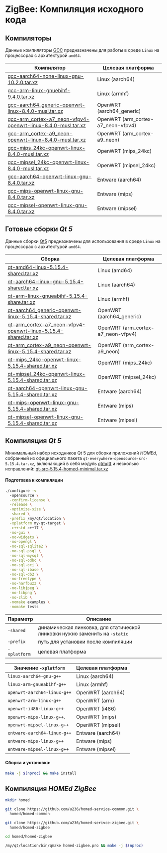 # ZigBee: Компиляция исходного кода

## Компиляторы

Данные компиляторы [GCC](ttps://ru.wikipedia.org/wiki/GNU_Compiler_Collection) предназначены для работы в среде `Linux` на процессорах с архитектурой `amd64`.

| Компилятор | Целевая платформа |
|----------- |-------------------|
| [gcc-aarch64-none-linux-gnu-10.2.0.tar.xz](https://sandbox.u236.org/toolchain/gcc/gcc-aarch64-none-linux-gnu-10.2.0.tar.xz)                                         | Linux (aarch64) |
| [gcc-arm-linux-gnuebihf-9.4.0.tar.xz](https://sandbox.u236.org/toolchain/gcc/gcc-arm-linux-gnuebihf-9.4.0.tar.xz)                                                   | Linux (armhf) |
| [gcc-aarch64_generic-openwrt-linux-8.4.0-musl.tar.xz](https://sandbox.u236.org/toolchain/gcc/gcc-aarch64_generic-openwrt-linux-8.4.0-musl.tar.xz)                   | OpenWRT (aarch64_generic) |
| [gcc-arm_cortex-a7_neon-vfpv4-openwrt-linux-8.4.0-musl.tar.xz](https://sandbox.u236.org/toolchain/gcc/gcc-arm_cortex-a7_neon-vfpv4-openwrt-linux-8.4.0-musl.tar.xz) | OpenWRT (arm_cortex-a7_neon-vfpv4) |
| [gcc-arm_cortex-a9_neon-openwrt-linux-8.4.0-musl.tar.xz](https://sandbox.u236.org/toolchain/gcc/gcc-arm_cortex-a9_neon-openwrt-linux-8.4.0-musl.tar.xz)             | OpenWRT (arm_cortex-a9_neon) |
| [gcc-mips_24kc-openwrt-linux-8.4.0-musl.tar.xz](https://sandbox.u236.org/toolchain/gcc/gcc-mips_24kc-openwrt-linux-8.4.0-musl.tar.xz)                               | OpenWRT (mips_24kc) |
| [gcc-mipsel_24kc-openwrt-linux-8.4.0-musl.tar.xz](https://sandbox.u236.org/toolchain/gcc/gcc-mipsel_24kc-openwrt-linux-8.4.0-musl.tar.xz)                           | OpenWRT (mipsel_24kc) |
| [gcc-aarch64-openwrt-linux-gnu-8.4.0.tar.xz](https://sandbox.u236.org/toolchain/gcc/gcc-aarch64-openwrt-linux-gnu-8.4.0.tar.xz)                                     | Entware (aarch64) |
| [gcc-mips-openwrt-linux-gnu-8.4.0.tar.xz](https://sandbox.u236.org/toolchain/gcc/gcc-mips-openwrt-linux-gnu-8.4.0.tar.xz)                                           | Entware (mips) |
| [gcc-mipsel-openwrt-linux-gnu-8.4.0.tar.xz](https://sandbox.u236.org/toolchain/gcc/gcc-mipsel-openwrt-linux-gnu-8.4.0.tar.xz)                                       | Entware (mipsel) |

## Готовые сборки _Qt 5_

Данные сборки [Qt5](https://doc.qt.io/qt-5) предназначены для использования в среде `Linux` на процессорах с архитектурой `amd64`.

| Сборка | Целевая платформа |
|--------|-------------------|
| [qt-amd64-linux-5.15.4-shared.tar.xz](https://sandbox.u236.org/toolchain/qt/qt-amd64-linux-5.15.4-shared.tar.xz)                                                       | Linux (amd64) |
| [qt-aarch64-linux-gnu-5.15.4-shared.tar.xz](https://sandbox.u236.org/toolchain/qt/qt-aarch64-linux-gnu-5.15.4-shared.tar.xz)                                           | Linux (aarch64) |
| [qt-arm-linux-gnueabihf-5.15.4-share.tar.xz](https://sandbox.u236.org/toolchain/qt/qt-arm-linux-gnueabihf-5.15.4-shared.tar.xz)                                        | Linux (armhf) |
| [qt-aarch64_generic-openwrt-linux-5.15.4-shared.tar.xz](https://sandbox.u236.org/toolchain/qt/qt-aarch64_generic-openwrt-linux-5.15.4-shared.tar.xz)                   | OpenWRT (aarch64_generic) |
| [qt-arm_cortex-a7_neon-vfpv4-openwrt-linux-5.15.4-shared.tar.xz](https://sandbox.u236.org/toolchain/qt/qt-arm_cortex-a7_neon-vfpv4-openwrt-linux-5.15.4-shared.tar.xz) | OpenWRT (arm_cortex-a7_neon-vfpv4) |
| [qt-arm_cortex-a9_neon-openwrt-linux-5.15.4-shared.tar.xz](https://sandbox.u236.org/toolchain/qt/qt-arm_cortex-a9_neon-openwrt-linux-5.15.4-shared.tar.xz)             | OpenWRT (arm_cortex-a9_neon) |
| [qt-mips_24kc-openwrt-linux-5.15.4-shared.tar.xz](https://sandbox.u236.org/toolchain/qt/qt-mips_24kc-openwrt-linux-5.15.4-shared.tar.xz)                               | OpenWRT (mips_24kc) |
| [qt-mipsel_24kc-openwrt-linux-5.15.4-shared.tar.xz](https://sandbox.u236.org/toolchain/qt/qt-mipsel_24kc-openwrt-linux-5.15.4-shared.tar.xz)                           | OpenWRT (mipsel_24kc) |
| [qt-aarch64-openwrt-linux-gnu-5.15.4-shared.tar.xz](https://sandbox.u236.org/toolchain/qt/qt-aarch64-openwrt-linux-gnu-5.15.4-shared.tar.xz)                           | Entware (aarch64) |
| [qt-mips-openwrt-linux-gnu-5.15.4-shared.tar.xz](https://sandbox.u236.org/toolchain/qt/qt-mips-openwrt-linux-gnu-5.15.4-shared.tar.xz)                                 | Entware (mips) |
| [qt-mipsel-openwrt-linux-gnu-5.15.4-shared.tar.xz](https://sandbox.u236.org/toolchain/qt/qt-mipsel-openwrt-linux-gnu-5.15.4-shared.tar.xz)                             | Entware (mipsel) |


## Компиляция _Qt 5_

Минимальный набор исходников Qt 5 для сборки приложений _HOMEd_, собранный из официального пакета `qt-everywhere-opensource-src-5.15.4.tar.xz`, включающий в себя модуль [qtmqtt](https://github.com/qt/qtmqtt) и несколько исправлений: [qt-src-5.15.4-homed-minimal.tar.xz](https://sandbox.u236.org/toolchain/qt-src-5.15.4-homed-minimal.tar.xz)

#### Подготовка к компиляции

```sh
./configure -v
  -opensource \
  -confirm-license \
  -release \
  -optimize-size \
  -shared \
  -prefix /my/qt/location \
  -xplatform my-qt-target \
  -c++std c++17 \
  -no-gui \
  -no-widgets \
  -no-opengl \
  -no-sql-sqlite2 \
  -no-sql-psql \
  -no-sql-mysql \
  -no-sql-odbc \
  -no-sql-oci \
  -no-sql-ibase \
  -no-sql-db2 \
  -no-freetype \
  -no-harfbuzz \
  -no-libjpeg \
  -no-libpng \
  -no-zlib \
  -nomake examples \
  -nomake tests
```

| Параметр | Описание |
|----------|----------|
| `-shared`    | динамическая линковка, для статической линковки нужно заменить на `-static` |
| `-prefix`    | путь для установки после компиляции |
| `-xplatform` | целевая платформа |

| Значение `-xplatform` | Целевая платформа |
|----------------------|-------------------|
| `linux-aarch64-gnu-g++`     | Linux (aarch64) |
| `linux-arm-gnueabihf-g++`   | Linux (armhf) |
| `openwrt-aarch64-linux-g++` | OpenWRT (aarch64) |
| `openwrt-arm-linux-g++`     | OpenWRT (arm) |
| `openwrt-i486-linux-g++`    | OpenWRT (i486) |
| `openwrt-mips-linux-g++`.   | OpenWRT (mips) |
| `openwrt-mipsel-linux-g++`  | OpenWRT (mipsel) |
| `entware-aarch64-linux-g++` | Entware (aarch64) |
| `entware-mips-linux-g++`    | Entware (mips) |
| `entware-mipsel-linux-g++`  | Entware (mipsel) |

#### Сборка и установка:

```sh
make -j $(nproc) && make install
```

## Компиляция _HOMEd ZigBee_

```sh
mkdir homed
```

```sh
git clone https://github.com/u236/homed-service-common.git \
  homed/homed-common
```

```sh
git clone https://github.com/u236/homed-serivce-zigbee.git \
  homed/homed-zigbee
```

```sh
cd homed/homed-zigbee
```

```sh
/my/qt/location/bin/qmake homed-zigbee.pro && make -j $(nproc)
```
